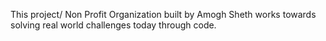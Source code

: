 This project/ Non Profit Organization built by Amogh Sheth works towards solving real world challenges today through code.

